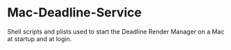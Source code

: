 Mac-Deadline-Service
====================

Shell scripts and plists used to start the Deadline Render Manager on a Mac at startup and at login.
